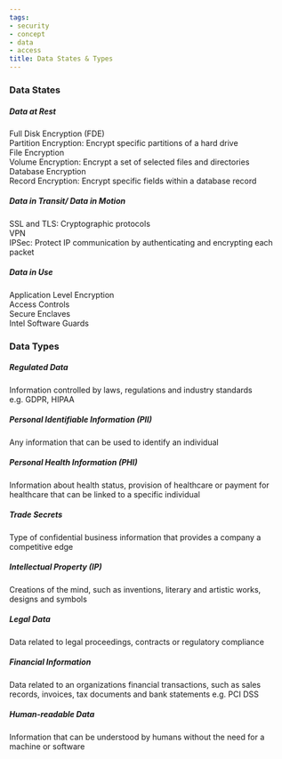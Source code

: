 ```yaml
---
tags:
- security
- concept
- data
- access
title: Data States & Types
---
```


### Data States

##### Data at Rest
Full Disk Encryption (FDE)  
Partition Encryption: Encrypt specific partitions of a hard drive    
File Encryption  
Volume Encryption: Encrypt a set of selected files and directories  
Database Encryption  
Record Encryption: Encrypt specific fields within a database record

##### Data in Transit/ Data in Motion
SSL and TLS: Cryptographic protocols  
VPN  
IPSec: Protect IP communication by authenticating and encrypting each packet

##### Data in Use
Application Level Encryption  
Access Controls  
Secure Enclaves  
Intel Software Guards

### Data Types

##### Regulated Data
Information controlled by laws, regulations and industry standards  
e.g. GDPR, HIPAA

##### Personal Identifiable Information (PII)
Any information that can be used to identify an individual

##### Personal Health Information (PHI)
Information about health status, provision of healthcare or payment for healthcare that can be linked to a specific individual

##### Trade Secrets
Type of confidential business information that provides a company a competitive edge

##### Intellectual Property (IP)
Creations of the mind, such as inventions, literary and artistic works, designs and symbols

##### Legal Data
Data related to legal proceedings, contracts or regulatory compliance

##### Financial Information
Data related to an organizations financial transactions, such as sales records, invoices, tax documents and bank statements
e.g. PCI DSS

##### Human-readable Data
Information that can be understood by humans without the need for a machine or software